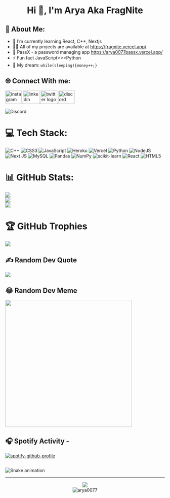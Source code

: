 <h1 align="center">Hi 👋, I'm Arya Aka FragNite</h1>

## 💫 About Me:<br>
- 🌱 I’m currently learning React, C++, Nextjs<br>
- 👨‍💻 All of my projects are available at https://fragnite.vercel.app/<br>
- 🛅 PassX - a password managing app https://arya0077passx.vercel.app/
- ⚡ Fun fact JavaScript>>>Python
- 🌭 My dream: `while(sleeping){money++;}`

## 🌐 Connect With me:
<a href="https://instagram.com/arya.s_007" target="_blank">
    <img src="https://raw.githubusercontent.com/maurodesouza/profile-readme-generator/master/src/assets/icons/social/instagram/default.svg" width="52" height="40" alt="instagram logo"  />
  </a>
  <a href="https://linkedin.com/in/aryasharma07" target="_blank">
    <img src="https://raw.githubusercontent.com/maurodesouza/profile-readme-generator/master/src/assets/icons/social/linkedin/default.svg" width="52" height="40" alt="linkedin logo"  />
  </a>
  <a href="https://twitter.com/Arya_7976" target="_blank">
    <img src="https://raw.githubusercontent.com/maurodesouza/profile-readme-generator/master/src/assets/icons/social/twitter/default.svg" width="52" height="40" alt="twitter logo"  />
  </a>
  <a href="https://discord.com/users/730424922639302693" target="_blank">
    <img src="https://raw.githubusercontent.com/maurodesouza/profile-readme-generator/master/src/assets/icons/social/discord/default.svg" width="52" height="40" alt="discord logo"  />
  </a>

![Discord](https://discord.c99.nl/widget/theme-3/730424922639302693.png)

# 💻 Tech Stack:
![C++](https://img.shields.io/badge/c++-%2300599C.svg?style=for-the-badge&logo=c%2B%2B&logoColor=white) ![CSS3](https://img.shields.io/badge/css3-%231572B6.svg?style=for-the-badge&logo=css3&logoColor=white) ![JavaScript](https://img.shields.io/badge/javascript-%23323330.svg?style=for-the-badge&logo=javascript&logoColor=%23F7DF1E) ![Heroku](https://img.shields.io/badge/heroku-%23430098.svg?style=for-the-badge&logo=heroku&logoColor=white) ![Vercel](https://img.shields.io/badge/vercel-%23000000.svg?style=for-the-badge&logo=vercel&logoColor=white) ![Python](https://img.shields.io/badge/python-3670A0?style=for-the-badge&logo=python&logoColor=ffdd54) ![NodeJS](https://img.shields.io/badge/node.js-6DA55F?style=for-the-badge&logo=node.js&logoColor=white) ![Next JS](https://img.shields.io/badge/Next-black?style=for-the-badge&logo=next.js&logoColor=white) ![MySQL](https://img.shields.io/badge/mysql-%2300f.svg?style=for-the-badge&logo=mysql&logoColor=white) ![Pandas](https://img.shields.io/badge/pandas-%23150458.svg?style=for-the-badge&logo=pandas&logoColor=white) ![NumPy](https://img.shields.io/badge/numpy-%23013243.svg?style=for-the-badge&logo=numpy&logoColor=white) ![scikit-learn](https://img.shields.io/badge/scikit--learn-%23F7931E.svg?style=for-the-badge&logo=scikit-learn&logoColor=white) ![React](https://img.shields.io/badge/react-%2320232a.svg?style=for-the-badge&logo=react&logoColor=%2361DAFB) ![HTML5](https://img.shields.io/badge/html5-%23E34F26.svg?style=for-the-badge&logo=html5&logoColor=white)
# 📊 GitHub Stats:
![](https://github-readme-stats.vercel.app/api?username=Arya0077&theme=radical&hide_border=false&include_all_commits=true&count_private=true)<br/>
![](https://github-readme-streak-stats.herokuapp.com/?user=Arya0077&theme=radical&hide_border=false)<br/>
![](https://github-readme-stats.vercel.app/api/top-langs/?username=Arya0077&theme=radical&hide_border=false&include_all_commits=true&count_private=true&layout=compact&exclude_repo=demonwebsite.github.io,mickysahni.github.io,genzographics.github.io,mrwow.github.io)

# 🏆 GitHub Trophies
![](https://github-profile-trophy.vercel.app/?username=Arya0077&theme=radical&no-frame=false&no-bg=false&margin-w=4)

## ✍️ Random Dev Quote
![](https://quotes-github-readme.vercel.app/api?type=vetical&theme=radical)

## 😂 Random Dev Meme
<img src='https://randommeme-five.vercel.app/' style="height: 400px;"/>

## 🎧 Spotify Activity - 

[![spotify-github-profile](https://spotify-github-profile.vercel.app/api/view?uid=khk9h3gdas7zznheuplfbprdc&cover_image=true&theme=novatorem&bar_color=29faaa&bar_color_cover=false)](https://spotify-github-profile.vercel.app/api/view?uid=khk9h3gdas7zznheuplfbprdc&redirect=true)

##
<img src="https://raw.githubusercontent.com/arya0077/arya0077/output/snake.svg" alt="Snake animation" />


---
<div align="center">
<a href="https://github.com/Arya0077" alt="https://github.com/Arya0077"><img src="https://img.shields.io/static/v1?style=for-the-badge&label=CREATED%20BY&message=Arya0077&color=000000&logo=GitHub"></a><br>
<img src="https://komarev.com/ghpvc/?username=arya0077&label=Profile%20views&color=0e75b6&style=flat" alt="arya0077" />
</div>
